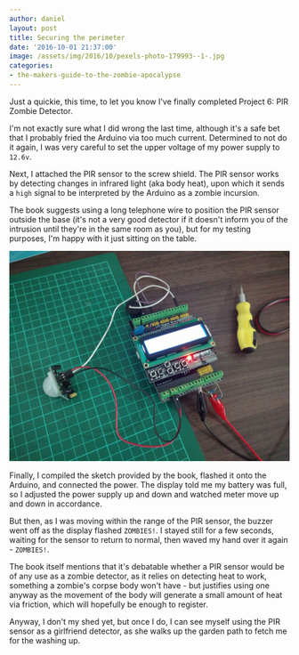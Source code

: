 ```yaml
---
author: daniel
layout: post
title: Securing the perimeter
date: '2016-10-01 21:37:00'
image: /assets/img/2016/10/pexels-photo-179993--1-.jpg
categories:
- the-makers-guide-to-the-zombie-apocalypse
---
```


<p class="intro"><span class="dropcap">J</span>ust a quickie, this time, to let you know I've finally completed Project 6: PIR Zombie Detector.</p>

I'm not exactly sure what I did wrong the last time, although it's a safe bet that I probably fried the Arduino via too much current. Determined to not do it again, I was very careful to set the upper voltage of my power supply to `12.6v`.

Next, I attached the PIR sensor to the screw shield. The PIR sensor works by detecting changes in infrared light (aka body heat), upon which it sends a `high` signal to be interpreted by the Arduino as a zombie incursion.

The book suggests using a long telephone wire to position the PIR sensor outside the base (it's not a very good detector if it doesn't inform you of the intrusion until they're in the same room as you), but for my testing purposes, I'm happy with it just sitting on the table.

![](/assets/img/2016/10/WhatsApp-Image-2016-09-29-at-8-32-26-PM--1-.jpeg)

Finally, I compiled the sketch provided by the book, flashed it onto the Arduino, and connected the power. The display told me my battery was full, so I adjusted the power supply up and down and watched meter move up and down in accordance.

But then, as I was moving within the range of the PIR sensor, the buzzer went off as the display flashed `ZOMBIES!`. I stayed still for a few seconds, waiting for the sensor to return to normal, then waved my hand over it again - `ZOMBIES!`.

The book itself mentions that it's debatable whether a PIR sensor would be of any use as a zombie detector, as it relies on detecting heat to work, something a zombie's corpse body won't have - but justifies using one anyway as the movement of the body will generate a small amount of heat via friction, which will hopefully be enough to register.

Anyway, I don't my shed yet, but once I do, I can see myself using the PIR sensor as a girlfriend detector, as she walks up the garden path to fetch me for the washing up.
